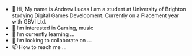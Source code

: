 - 👋 Hi, My name is Andrew Lucas I am a student at University of Brighton studying Digital Games Development. Currently on a Placement year with GBVI Ltd.
- 👀 I’m interested in Gaming, music 
- 🌱 I’m currently learning ...
- 💞️ I’m looking to collaborate on ...
- 📫 How to reach me ...

<!---
AndrewLucas999/AndrewLucas999 is a ✨ special ✨ repository because its `README.md` (this file) appears on your GitHub profile.
You can click the Preview link to take a look at your changes.
--->
